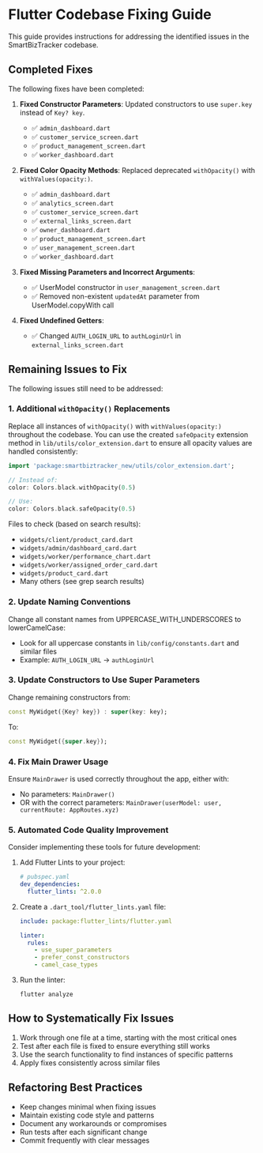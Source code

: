 # Flutter Codebase Fixing Guide

This guide provides instructions for addressing the identified issues in the SmartBizTracker codebase.

## Completed Fixes

The following fixes have been completed:

1. **Fixed Constructor Parameters**: Updated constructors to use `super.key` instead of `Key? key`.
   - ✅ `admin_dashboard.dart`
   - ✅ `customer_service_screen.dart`
   - ✅ `product_management_screen.dart`
   - ✅ `worker_dashboard.dart`

2. **Fixed Color Opacity Methods**: Replaced deprecated `withOpacity()` with `withValues(opacity:)`.
   - ✅ `admin_dashboard.dart`
   - ✅ `analytics_screen.dart`
   - ✅ `customer_service_screen.dart`
   - ✅ `external_links_screen.dart`
   - ✅ `owner_dashboard.dart`
   - ✅ `product_management_screen.dart`
   - ✅ `user_management_screen.dart`
   - ✅ `worker_dashboard.dart`

3. **Fixed Missing Parameters and Incorrect Arguments**:
   - ✅ UserModel constructor in `user_management_screen.dart`
   - ✅ Removed non-existent `updatedAt` parameter from UserModel.copyWith call

4. **Fixed Undefined Getters**:
   - ✅ Changed `AUTH_LOGIN_URL` to `authLoginUrl` in `external_links_screen.dart`

## Remaining Issues to Fix

The following issues still need to be addressed:

### 1. Additional `withOpacity()` Replacements

Replace all instances of `withOpacity()` with `withValues(opacity:)` throughout the codebase. You can use the created `safeOpacity` extension method in `lib/utils/color_extension.dart` to ensure all opacity values are handled consistently:

```dart
import 'package:smartbiztracker_new/utils/color_extension.dart';

// Instead of:
color: Colors.black.withOpacity(0.5)

// Use:
color: Colors.black.safeOpacity(0.5)
```

Files to check (based on search results):
- `widgets/client/product_card.dart`
- `widgets/admin/dashboard_card.dart`
- `widgets/worker/performance_chart.dart`
- `widgets/worker/assigned_order_card.dart`
- `widgets/product_card.dart`
- Many others (see grep search results)

### 2. Update Naming Conventions 

Change all constant names from UPPERCASE_WITH_UNDERSCORES to lowerCamelCase:

- Look for all uppercase constants in `lib/config/constants.dart` and similar files
- Example: `AUTH_LOGIN_URL` → `authLoginUrl`

### 3. Update Constructors to Use Super Parameters

Change remaining constructors from:
```dart
const MyWidget({Key? key}) : super(key: key);
```

To:
```dart
const MyWidget({super.key});
```

### 4. Fix Main Drawer Usage

Ensure `MainDrawer` is used correctly throughout the app, either with:
- No parameters: `MainDrawer()`
- OR with the correct parameters: `MainDrawer(userModel: user, currentRoute: AppRoutes.xyz)`

### 5. Automated Code Quality Improvement

Consider implementing these tools for future development:

1. Add Flutter Lints to your project:
   ```yaml
   # pubspec.yaml
   dev_dependencies:
     flutter_lints: ^2.0.0
   ```

2. Create a `.dart_tool/flutter_lints.yaml` file:
   ```yaml
   include: package:flutter_lints/flutter.yaml
   
   linter:
     rules:
       - use_super_parameters
       - prefer_const_constructors
       - camel_case_types
   ```

3. Run the linter:
   ```
   flutter analyze
   ```

## How to Systematically Fix Issues

1. Work through one file at a time, starting with the most critical ones
2. Test after each file is fixed to ensure everything still works
3. Use the search functionality to find instances of specific patterns
4. Apply fixes consistently across similar files

## Refactoring Best Practices

- Keep changes minimal when fixing issues
- Maintain existing code style and patterns
- Document any workarounds or compromises
- Run tests after each significant change
- Commit frequently with clear messages 